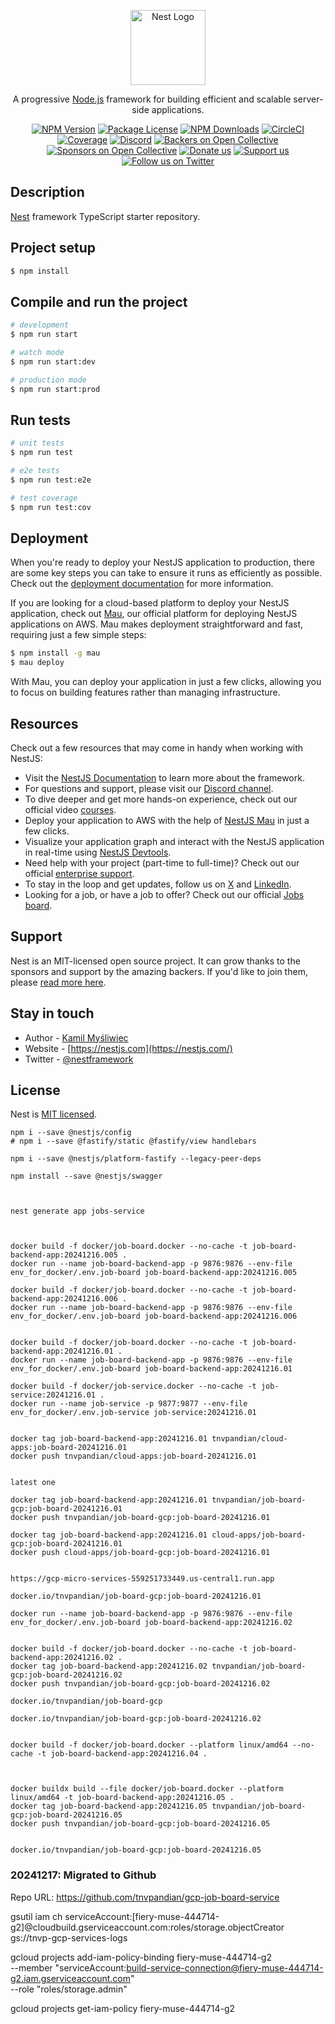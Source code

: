 <p align="center">
  <a href="http://nestjs.com/" target="blank"><img src="https://nestjs.com/img/logo-small.svg" width="120" alt="Nest Logo" /></a>
</p>

[circleci-image]: https://img.shields.io/circleci/build/github/nestjs/nest/master?token=abc123def456
[circleci-url]: https://circleci.com/gh/nestjs/nest

  <p align="center">A progressive <a href="http://nodejs.org" target="_blank">Node.js</a> framework for building efficient and scalable server-side applications.</p>
    <p align="center">
<a href="https://www.npmjs.com/~nestjscore" target="_blank"><img src="https://img.shields.io/npm/v/@nestjs/core.svg" alt="NPM Version" /></a>
<a href="https://www.npmjs.com/~nestjscore" target="_blank"><img src="https://img.shields.io/npm/l/@nestjs/core.svg" alt="Package License" /></a>
<a href="https://www.npmjs.com/~nestjscore" target="_blank"><img src="https://img.shields.io/npm/dm/@nestjs/common.svg" alt="NPM Downloads" /></a>
<a href="https://circleci.com/gh/nestjs/nest" target="_blank"><img src="https://img.shields.io/circleci/build/github/nestjs/nest/master" alt="CircleCI" /></a>
<a href="https://coveralls.io/github/nestjs/nest?branch=master" target="_blank"><img src="https://coveralls.io/repos/github/nestjs/nest/badge.svg?branch=master#9" alt="Coverage" /></a>
<a href="https://discord.gg/G7Qnnhy" target="_blank"><img src="https://img.shields.io/badge/discord-online-brightgreen.svg" alt="Discord"/></a>
<a href="https://opencollective.com/nest#backer" target="_blank"><img src="https://opencollective.com/nest/backers/badge.svg" alt="Backers on Open Collective" /></a>
<a href="https://opencollective.com/nest#sponsor" target="_blank"><img src="https://opencollective.com/nest/sponsors/badge.svg" alt="Sponsors on Open Collective" /></a>
  <a href="https://paypal.me/kamilmysliwiec" target="_blank"><img src="https://img.shields.io/badge/Donate-PayPal-ff3f59.svg" alt="Donate us"/></a>
    <a href="https://opencollective.com/nest#sponsor"  target="_blank"><img src="https://img.shields.io/badge/Support%20us-Open%20Collective-41B883.svg" alt="Support us"></a>
  <a href="https://twitter.com/nestframework" target="_blank"><img src="https://img.shields.io/twitter/follow/nestframework.svg?style=social&label=Follow" alt="Follow us on Twitter"></a>
</p>
  <!--[![Backers on Open Collective](https://opencollective.com/nest/backers/badge.svg)](https://opencollective.com/nest#backer)
  [![Sponsors on Open Collective](https://opencollective.com/nest/sponsors/badge.svg)](https://opencollective.com/nest#sponsor)-->

## Description

[Nest](https://github.com/nestjs/nest) framework TypeScript starter repository.

## Project setup

```bash
$ npm install
```

## Compile and run the project

```bash
# development
$ npm run start

# watch mode
$ npm run start:dev

# production mode
$ npm run start:prod
```

## Run tests

```bash
# unit tests
$ npm run test

# e2e tests
$ npm run test:e2e

# test coverage
$ npm run test:cov
```

## Deployment

When you're ready to deploy your NestJS application to production, there are some key steps you can take to ensure it runs as efficiently as possible. Check out the [deployment documentation](https://docs.nestjs.com/deployment) for more information.

If you are looking for a cloud-based platform to deploy your NestJS application, check out [Mau](https://mau.nestjs.com), our official platform for deploying NestJS applications on AWS. Mau makes deployment straightforward and fast, requiring just a few simple steps:

```bash
$ npm install -g mau
$ mau deploy
```

With Mau, you can deploy your application in just a few clicks, allowing you to focus on building features rather than managing infrastructure.

## Resources

Check out a few resources that may come in handy when working with NestJS:

- Visit the [NestJS Documentation](https://docs.nestjs.com) to learn more about the framework.
- For questions and support, please visit our [Discord channel](https://discord.gg/G7Qnnhy).
- To dive deeper and get more hands-on experience, check out our official video [courses](https://courses.nestjs.com/).
- Deploy your application to AWS with the help of [NestJS Mau](https://mau.nestjs.com) in just a few clicks.
- Visualize your application graph and interact with the NestJS application in real-time using [NestJS Devtools](https://devtools.nestjs.com).
- Need help with your project (part-time to full-time)? Check out our official [enterprise support](https://enterprise.nestjs.com).
- To stay in the loop and get updates, follow us on [X](https://x.com/nestframework) and [LinkedIn](https://linkedin.com/company/nestjs).
- Looking for a job, or have a job to offer? Check out our official [Jobs board](https://jobs.nestjs.com).

## Support

Nest is an MIT-licensed open source project. It can grow thanks to the sponsors and support by the amazing backers. If you'd like to join them, please [read more here](https://docs.nestjs.com/support).

## Stay in touch

- Author - [Kamil Myśliwiec](https://twitter.com/kammysliwiec)
- Website - [https://nestjs.com](https://nestjs.com/)
- Twitter - [@nestframework](https://twitter.com/nestframework)

## License

Nest is [MIT licensed](https://github.com/nestjs/nest/blob/master/LICENSE).

```
npm i --save @nestjs/config
# npm i --save @fastify/static @fastify/view handlebars

npm i --save @nestjs/platform-fastify --legacy-peer-deps

npm install --save @nestjs/swagger



nest generate app jobs-service



docker build -f docker/job-board.docker --no-cache -t job-board-backend-app:20241216.005 .
docker run --name job-board-backend-app -p 9876:9876 --env-file env_for_docker/.env.job-board job-board-backend-app:20241216.005

docker build -f docker/job-board.docker --no-cache -t job-board-backend-app:20241216.006 .
docker run --name job-board-backend-app -p 9876:9876 --env-file env_for_docker/.env.job-board job-board-backend-app:20241216.006


docker build -f docker/job-board.docker --no-cache -t job-board-backend-app:20241216.01 .
docker run --name job-board-backend-app -p 9876:9876 --env-file env_for_docker/.env.job-board job-board-backend-app:20241216.01

docker build -f docker/job-service.docker --no-cache -t job-service:20241216.01 .
docker run --name job-service -p 9877:9877 --env-file env_for_docker/.env.job-service job-service:20241216.01


docker tag job-board-backend-app:20241216.01 tnvpandian/cloud-apps:job-board-20241216.01
docker push tnvpandian/cloud-apps:job-board-20241216.01


latest one

docker tag job-board-backend-app:20241216.01 tnvpandian/job-board-gcp:job-board-20241216.01
docker push tnvpandian/job-board-gcp:job-board-20241216.01

docker tag job-board-backend-app:20241216.01 cloud-apps/job-board-gcp:job-board-20241216.01
docker push cloud-apps/job-board-gcp:job-board-20241216.01


https://gcp-micro-services-559251733449.us-central1.run.app

docker.io/tnvpandian/job-board-gcp:job-board-20241216.01

docker run --name job-board-backend-app -p 9876:9876 --env-file env_for_docker/.env.job-board job-board-backend-app:20241216.02


docker build -f docker/job-board.docker --no-cache -t job-board-backend-app:20241216.02 .
docker tag job-board-backend-app:20241216.02 tnvpandian/job-board-gcp:job-board-20241216.02
docker push tnvpandian/job-board-gcp:job-board-20241216.02

docker.io/tnvpandian/job-board-gcp

docker.io/tnvpandian/job-board-gcp:job-board-20241216.02


docker build -f docker/job-board.docker --platform linux/amd64 --no-cache -t job-board-backend-app:20241216.04 .



docker buildx build --file docker/job-board.docker --platform linux/amd64 -t job-board-backend-app:20241216.05 .
docker tag job-board-backend-app:20241216.05 tnvpandian/job-board-gcp:job-board-20241216.05
docker push tnvpandian/job-board-gcp:job-board-20241216.05


docker.io/tnvpandian/job-board-gcp:job-board-20241216.05
```


### 20241217: Migrated to Github ###

Repo URL: https://github.com/tnvpandian/gcp-job-board-service



gsutil iam ch serviceAccount:[fiery-muse-444714-g2]@cloudbuild.gserviceaccount.com:roles/storage.objectCreator \
  gs://tnvp-gcp-services-logs


gcloud projects add-iam-policy-binding fiery-muse-444714-g2 \
    --member "serviceAccount:build-service-connection@fiery-muse-444714-g2.iam.gserviceaccount.com" \
    --role "roles/storage.admin"


gcloud projects get-iam-policy fiery-muse-444714-g2